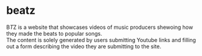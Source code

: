 # beatz

B*T*Z is a website that showcases videos of music producers shewoing how they made the beats to popular songs.  
The content is solely generated by users submitting Youtube links and filling out a form describing the video they are submitting to the site.
